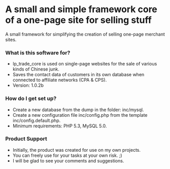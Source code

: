 # A small and simple framework core of a one-page site for selling stuff #

A small framework for simplifying the creation of selling one-page merchant sites.

### What is this software for? ###

* lp_trade_core is used on single-page websites for the sale of various kinds of Chinese junk.
* Saves the contact data of customers in its own database when connected to affiliate networks (CPA & CPS).
* Version: 1.0.2b

### How do I get set up? ###

* Create a new database from the dump in the folder: inc/mysql.
* Create a new configuration file inc/config.php from the template inc/config.default.php.
* Minimum requirements: PHP 5.3, MySQL 5.0.

### Product Support ###

* Initially, the product was created for use on my own projects.
* You can freely use for your tasks at your own risk. ;)
* I will be glad to see your comments and suggestions.